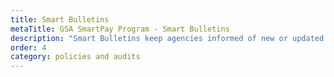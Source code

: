 ```yaml
---
title: Smart Bulletins
metaTitle: GSA SmartPay Program - Smart Bulletins
description: "Smart Bulletins keep agencies informed of new or updated guidance/regulations, program management practices, and other developments."
order: 4
category: policies and audits
---
```

